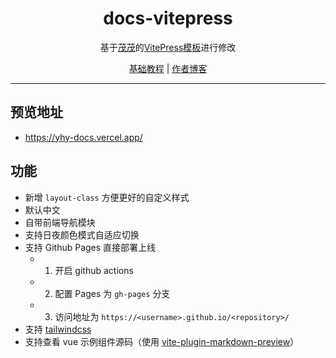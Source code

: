 <h1 align="center"> docs-vitepress</h1>

<p align="center"> 基于<a href="https://notes.fe-mm.com/">茂茂</a>的<a href="https://github.com/maomao1996/vitepress-nav-template">VitePress模板</a>进行修改</p>
<p align='center'><a href="/guide.md">基础教程</a> | <a href="https://www.yhy.gd.cn/">作者博客</a></p>

---

## 预览地址

- <https://yhy-docs.vercel.app/>

## 功能

- 新增 `layout-class` 方便更好的自定义样式
- 默认中文
- 自带前端导航模块
- 支持日夜颜色模式自适应切换
- 支持 Github Pages 直接部署上线
  - 1. 开启 github actions
  - 2. 配置 Pages 为 `gh-pages` 分支
  - 3. 访问地址为 `https://<username>.github.io/<repository>/`
- 支持 [tailwindcss](https://github.com/tailwindlabs/tailwindcss)
- 支持查看 vue 示例组件源码（使用 [vite-plugin-markdown-preview](https://github.com/jaskang/vite-plugin-markdown-preview)）
